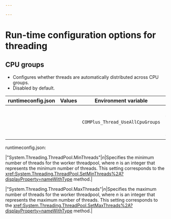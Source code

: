 ```yaml
---

---
```

# Run-time configuration options for threading

## CPU groups

- Configures whether threads are automatically distributed across CPU groups.
- Disabled by default.

| runtimeconfig.json | Values | Environment variable | Values |
| - | - | - | - |
| | | `COMPlus_Thread_UseAllCpuGroups` | 0 - disabled<br/><<br/>1 - enabled |

runtimeconfig.json:

|"System.Threading.ThreadPool.MinThreads"|*n*|Specifies the minimum number of threads for the worker threadpool, where *n* is an integer that represents the minimum number of threads. This setting corresponds to the <xref:System.Threading.ThreadPool.SetMinThreads%2A?displayProperty=nameWithType> method.|

|"System.Threading.ThreadPool.MaxThreads"|*n*|Specifies the maximum number of threads for the worker threadpool, where *n* is an integer that represents the maximum number of threads. This setting corresponds to the <xref:System.Threading.ThreadPool.SetMaxThreads%2A?displayProperty=nameWithType> method.|
